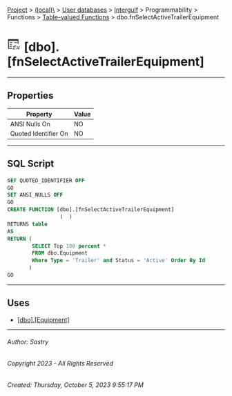 #### 

[Project](../../../../../../index.md) > [(local)\\](../../../../../index.md) > [User databases](../../../../index.md) > [Intergulf](../../../index.md) > Programmability > Functions > [Table-valued Functions](Table-valued_Functions.md) > dbo.fnSelectActiveTrailerEquipment

# ![Table-valued Functions](../../../../../../Images/Function_Table32.png) [dbo].[fnSelectActiveTrailerEquipment]

---

## <a name="#properties"></a>Properties

| Property | Value |
|---|---|
| ANSI Nulls On | NO |
| Quoted Identifier On | NO |


---

## <a name="#sqlscript"></a>SQL Script

```sql
SET QUOTED_IDENTIFIER OFF
GO
SET ANSI_NULLS OFF
GO
CREATE FUNCTION [dbo].[fnSelectActiveTrailerEquipment]
                 (  )
RETURNS table
AS
RETURN (
        SELECT Top 100 percent *
        FROM dbo.Equipment
        Where Type = 'Trailer' and Status = 'Active' Order By Id
       )
GO

```


---

## <a name="#uses"></a>Uses

* [[dbo].[Equipment]](../../../Tables/dbo_Equipment.md)


---

###### Author:  Sastry

###### Copyright 2023 - All Rights Reserved

###### Created: Thursday, October 5, 2023 9:55:17 PM

